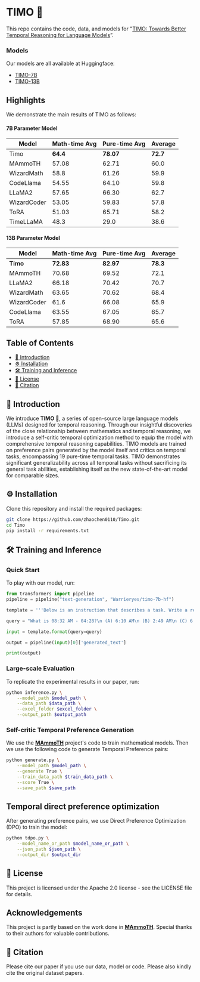 # **TIMO** 🌱
This repo contains the code, data, and models for "[TIMO: Towards Better Temporal Reasoning for Language Models]()”.

### Models
Our models are all available at Huggingface:

- [TIMO-7B](https://huggingface.co/Warrieryes/timo-7b-hf)
- [TIMO-13B](https://huggingface.co/Warrieryes/timo-13b-hf)

## Highlights
We demonstrate the main results of TIMO as follows:

#### 7B Parameter Model

| Model       | Math-time Avg | Pure-time Avg | Average  |
| ----------- | ------------- | ------------- | -------- |
| Timo        | **64.4**      | **78.07**     | **72.7** |
| MAmmoTH     | 57.08         | 62.71         | 60.0     |
| WizardMath  | 58.8          | 61.26         | 59.9     |
| CodeLlama   | 54.55         | 64.10         | 59.8     |
| LLaMA2      | 57.65         | 66.30         | 62.7     |
| WizardCoder | 53.05         | 59.83         | 57.8     |
| ToRA        | 51.03         | 65.71         | 58.2     |
| TimeLLaMA   | 48.3          | 29.0          | 38.6     |

#### 13B Parameter Model

| Model       | Math-time Avg | Pure-time Avg | Average  |
| ----------- | ------------- | ------------- | -------- |
| **Timo**    | **72.83**     | **82.97**     | **78.3** |
| MAmmoTH     | 70.68         | 69.52         | 72.1     |
| LLaMA2      | 66.18         | 70.42         | 70.7     |
| WizardMath  | 63.65         | 70.62         | 68.4     |
| WizardCoder | 61.6          | 66.08         | 65.9     |
| CodeLlama   | 63.55         | 67.05         | 65.7     |
| ToRA        | 57.85         | 68.90         | 65.6     |

## **Table of Contents**

- [📌 Introduction](#introduction)
- [⚙️ Installation](#installation)
- [🛠️ Training and Inference](#training-and-inference)
- [📜 License](#license)
- [📖 Citation](#citation)

## 📌 **Introduction**
We introduce **TIMO** 🌱, a series of open-source large language models (LLMs) designed for temporal reasoning. Through our insightful discoveries of the close relationship between mathematics and temporal reasoning, we introduce a self-critic temporal optimization method to equip the model with comprehensive temporal reasoning capabilities. TIMO models are trained on preference pairs generated by the model itself and critics on temporal tasks, encompassing 19 pure-time temporal tasks. TIMO demonstrates significant generalizability across all temporal tasks without sacrificing its general task abilities, establishing itself as the new state-of-the-art model for comparable sizes.

## ⚙️ **Installation**

Clone this repository and install the required packages:

```bash
git clone https://github.com/zhaochen0110/Timo.git
cd Timo
pip install -r requirements.txt
```

## 🛠️ **Training and Inference**

### **Quick Start**
To play with our model, run:

```python
from transformers import pipeline
pipeline = pipeline("text-generation", "Warrieryes/timo-7b-hf")

template = '''Below is an instruction that describes a task. Write a response that appropriately completes the request.\n\n### Instruction:\n{query}\n\n### Response:'''

query = "What is 08:32 AM - 04:28?\n (A) 6:10 AM\n (B) 2:49 AM\n (C) 6:17 AM\n (D) 4:04 AM"

input = template.format(query=query)

output = pipeline(input)[0]['generated_text']

print(output)
```

### **Large-scale Evaluation**

To replicate the experimental results in our paper, run:

```bash
python inference.py \
    --model_path $model_path \
    --data_path $data_path \
    --excel_folder $excel_folder \
    --output_path $output_path 
```


### **Self-critic Temporal Preference Generation**

We use the **[MAmmoTH](https://github.com/TIGER-AI-Lab/MAmmoTH)** project's code to train mathematical models. Then we use the following code to generate Temporal Preference pairs:

```bash
python generate.py \
    --model_path $model_path \
    --generate True \
    --train_data_path $train_data_path \
    --score True \
    --save_path $save_path
```

## Temporal direct preference optimization

After generating preference pairs, we use Direct Preference Optimization (DPO) to train the model:
```bash
python tdpo.py \
    --model_name_or_path $model_name_or_path \
    --json_path $json_path \
    --output_dir $output_dir 
```

## 📜 License

This project is licensed under the Apache 2.0 license - see the LICENSE file for details.

## Acknowledgements

This project is partly based on the work done in **[MAmmoTH](https://github.com/TIGER-AI-Lab/MAmmoTH)**. Special thanks to their authors for valuable contributions.


## **📖 Citation**

Please cite our paper if you use our data, model or code. Please also kindly cite the original dataset papers. 

```

```

